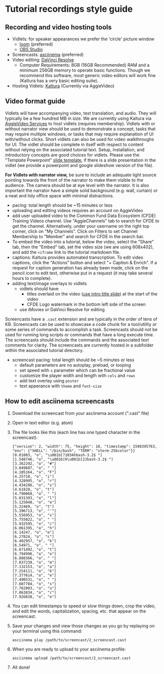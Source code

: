 # Tutorial recordings style guide

## Recording and video hosting tools
- Vidlets: for speaker appearances we prefer the 'circle' picture window   
    - [loom](https://www.loom.com/) (preferred)
    - [OBS Studio](https://obsproject.com/)
- Screencasts: [asciinema](https://asciinema.org/) (preferred)
- Video editing: [DaVinci Resolve](https://www.blackmagicdesign.com/products/davinciresolve/)
    - Computer Requirements: 8GB (16GB Recommended) RAM and a minimum 256GB memory to operate basic functions.
    Though we recommend this software, most generic video editors will work fine (Kaltura has a very basic editing suite).
- Hosting Vidlets: [Kaltura](https://video.ucdavis.edu/) (Currently via AggieVideo)

## Video format guide

Vidlets will have accompanying video, text translation, and audio. They will typically be a few hundred MB in size. We are currently using Kaltura via [AggieVideo Services](https://video.ucdavis.edu/) to host vidlets (requires membership). Vidlets with or without narrator view should be used to demonstrate a concept, tasks that may require multiple windows, or tasks that may require explanation of UI with/without clicks. Short vidlets can also be used for video walkthroughs for UI. The vidlet should be complete in itself with respect to content without relying on the associated tutorial text. Setup, installation, and introductory concepts are good choices for vidlets. Please use the "Template Powerpoint" [slide template](https://drive.google.com/drive/u/0/folders/14dOaf7-G4k7rCw5mL2Q5jdRWXrO0Y5i-), if there is a slide presentation in the vidlet (we provide a powerpoint and google slideshow version of the file).

**For Vidlets with narrator view,** be sure to include an adequate light source pointing towards the front of the narrator to make them visible to the audience. The camera should be at eye level with the narrator. It is also important the narrator have a simple solid background (e.g. wall, curtain) or a neat and tidy office space with minimal distractions.

- pacing: total length should be ~15 minutes or less
- uploading and editing videos requires an account on AggieVideo
- add user uploaded video to the Common Fund Data Ecosystem (CFDE) Training Videos channel. Use "AggieChannels" tab to search for CFDE to get the channel. Alternatively, under your username on the right top corner, click on "My Channels". Click on Filters to set Channel Membership to "Member" and search for CFDE in the search bar.
- To embed the video into a tutorial, below the video, select the "Share" tab, then the "Embed" tab, set the video size (we are using 608x402), and add the `<iframe` link to the tutorial markdown file.
- captions: Kaltura provides automated transcription. To edit video captions, click the "Actions" button and select "+ Caption & Enrich". If a request for caption generation has already been made, click on the pencil icon to edit text, otherwise put in a request (it may take several hours to complete).
- adding text/image overlays to vidlets
    - vidlets should have
        - titles overlaid on the video ([use intro title slide](https://drive.google.com/drive/u/0/folders/14dOaf7-G4k7rCw5mL2Q5jdRWXrO0Y5i-)) at the start of the video
        - CFDE Logo watermark in the bottom left side of the screen
    - use iMovies or DaVinci Resolve for editing

Screencasts have a `.cast` extension and are typically in the order of tens of KB. Screencasts can be used to showcase a code chunk for a tool/utility or some series of commands to accomplish a task. Screencasts should not be used for running long scripts or commands that have a long execute time. The screencasts should include the commands and the associated text comments for clarity. The screencasts are currently hosted in a subfolder within the associated tutorial directory.

- screencast pacing: total length should be ~5 minutes or less
     - default parameters are no autoplay, preload, or looping
     - set speed with `s` parameter which can be fractional value
     - customize the player width and length with `cols` and `rows`
     - add text overlay using `poster`
     - text apperance with `theme` and `font-size`

## How to edit asciinema screencasts

1. Download the screencast from your asciinema account (".cast" file)

2. Open in text editor (e.g. atom)

3. The file looks like this (each line has one typed character in the screencast):

     ```
     {"version": 2, "width": 75, "height": 18, "timestamp": 1598395763, "env": {"SHELL": "/bin/bash", "TERM": "xterm-256color"}}
     [0.01083, "o", "\u001b[?1034hbash-3.2$ "]
     [1.548746, "o", "\u001b[H\u001b[2Jbash-3.2$ "]
     [3.362292, "o", "#"]
     [3.849687, "o", " "]
     [4.105164, "o", "F"]
     [4.25718, "o", "i"]
     [4.328995, "o", "r"]
     [4.434286, "o", "s"]
     [4.61828, "o", "t"]
     [4.790068, "o", " "]
     [5.031393, "o", "l"]
     [5.125048, "o", "e"]
     [5.22469, "o", "t"]
     [5.396713, "o", "'"]
     [5.556953, "o", "s"]
     [5.755022, "o", " "]
     [5.932595, "o", "c"]
     [6.061395, "o", "h"]
     [6.14247, "o", "e"]
     [6.27824, "o", "c"]
     [6.402957, "o", "k"]
     [6.54971, "o", " "]
     [6.671492, "o", "t"]
     [6.794996, "o", "o"]
     [6.880366, "o", " "]
     [7.037239, "o", "m"]
     [7.132153, "o", "a"]
     [7.254111, "o", "k"]
     [7.377614, "o", "e"]
     [7.490531, "o", " "]
     [7.607784, "o", "s"]
     [7.762003, "o", "u"]
     [7.863834, "o", "r"]
     [7.926838, "o", "e"]
     ```

4. You can edit timestamps to speed or slow things down, crop the video, and edit the words, capitalization, spacing, etc. that appear on the screencast.

5. Save your changes and view those changes as you go by replaying on your terminal using this command:

     ```
     asciinema play /path/to/screencast/2_screencast.cast
     ```

6. When you are ready to upload to your asciinema profile:

     ```
     asciinema upload /path/to/screencast/2_screencast.cast
     ```

7. All done!
